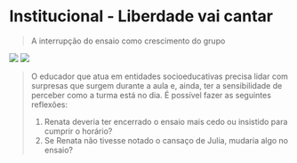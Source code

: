 # Institucional - Liberdade vai cantar

>A interrupção do ensaio como crescimento do grupo

<img src="/liberdade1.jpg">
<img src="/liberdade2.jpg">

>O educador que atua em entidades socioeducativas precisa lidar com surpresas que surgem durante a aula e, ainda, ter a sensibilidade de perceber como a turma está no dia. É possível fazer as seguintes reflexões:
>
>1. Renata deveria ter encerrado o ensaio mais cedo ou insistido para cumprir o horário?
>2. Se Renata não tivesse notado o cansaço de Julia, mudaria algo no ensaio?
